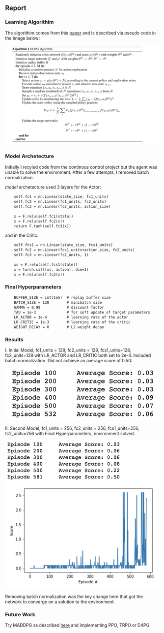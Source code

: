 ## Report

### Learning Algorithim

The algorithim comes from this [paper](https://arxiv.org/pdf/1509.02971.pdf) and is described via pseudo code in the image below:

![alt text](ddpg.png "DDPG Algorithim")

### Model Archetecture

Initially I recyled code from the continous control project but the agent was unable to solve the environment. After a few attempts, I removed batch normalization. 

*model* archetecture used 3 layers for the Actor:

        self.fc1 = nn.Linear(state_size, fc1_units)
        self.fc2 = nn.Linear(fc1_units, fc2_units)
        self.fc3 = nn.Linear(fc2_units, action_size)
        
        x = F.relu(self.fc1(state))
        x = F.relu(self.fc2(x))
        return F.tanh(self.fc3(x))
        
and in the Critic:

        self.fcs1 = nn.Linear(state_size, fcs1_units)
        self.fc2 = nn.Linear(fcs1_units+action_size, fc2_units)
        self.fc3 = nn.Linear(fc2_units, 1)
        
        xs = F.relu(self.fcs1(state))
        x = torch.cat((xs, action), dim=1)
        x = F.relu(self.fc2(x))
        
        
### Final Hyperparameters

        BUFFER_SIZE = int(1e5)  # replay buffer size
        BATCH_SIZE = 128        # minibatch size
        GAMMA = 0.99            # discount factor
        TAU = 1e-3              # for soft update of target parameters
        LR_ACTOR = 1e-4         # learning rate of the actor 
        LR_CRITIC = 1e-3        # learning rate of the critic
        WEIGHT_DECAY = 0        # L2 weight decay

### Results

I.  Initial Model, fc1_units = 128, fc2_units = 128, fcs1_units=128, fc2_units=128 with LR_ACTOR and LR_CRITIC both set to 2e-4.  Included batch normalization.  Did not achieve an average score of 0.50:

![alt text](image_bad.png "Result I")

II.  Second Model, fc1_units = 256, fc2_units = 256, fcs1_units=256, fc2_units=256 with Final Hyperparameters, environment solved.  

      
![alt text](image.png "Result II")

Removing batch normalization was the key change here that got the network to converge on a solution to the environment.
        
### Future Work

Try MADDPG as described [here](https://arxiv.org/abs/1706.02275) and implementing PPO, TRPO or D4PG

